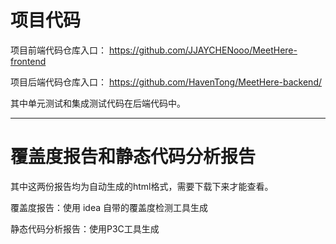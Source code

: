 # 项目代码

项目前端代码仓库入口： https://github.com/JJAYCHENooo/MeetHere-frontend 

项目后端代码仓库入口： https://github.com/HavenTong/MeetHere-backend/ 

其中单元测试和集成测试代码在后端代码中。



------

# 覆盖度报告和静态代码分析报告

其中这两份报告均为自动生成的html格式，需要下载下来才能查看。

覆盖度报告：使用 idea 自带的覆盖度检测工具生成

静态代码分析报告：使用P3C工具生成